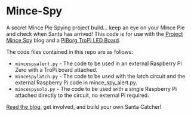 # Mince-Spy
A secret Mince Pie Spying project build... keep an eye on your Mince Pie and check when Santa has arrived! This code is for use with the [Project Mince Spy](https://www.modmypi.com/project-mince-spy) blog and a [PiBorg TroPi LED Board](https://www.piborg.org/tropi).

The code files contained in this repo are as follows:

- `mincespyalert.py` - The code to be used in an external Raspberry Pi Zero with a TroPi board attached.
- `mincespylatch.py` - The code to be used with the latch circuit and the external Raspberry Pi code in mince_spy_alert.py.
- `mincespysolo.py` - The code to be used with a single Raspberry Pi attached directly to the circuit, no external Pi required.

[Read the blog](https://www.modmypi.com/project-mince-spy), get involved, and build your own Santa Catcher!
